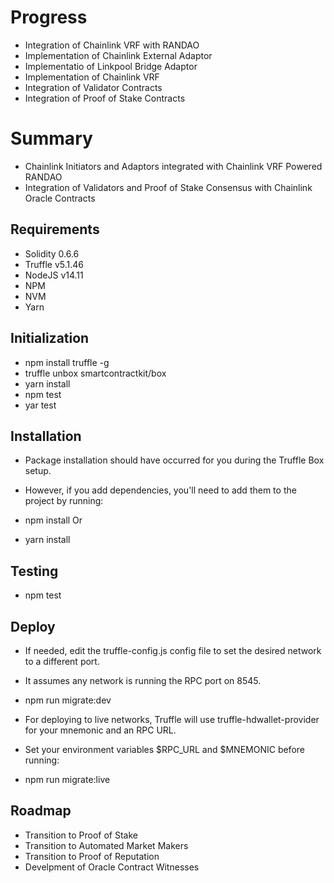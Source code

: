 # Progress
* Integration of Chainlink VRF with RANDAO
* Implementation of Chainlink External Adaptor 
* Implementatio of Linkpool Bridge Adaptor
* Implementation of Chainlink VRF
* Integration of Validator Contracts
* Integration of Proof of Stake Contracts

# Summary
* Chainlink Initiators and Adaptors integrated with Chainlink VRF Powered RANDAO 
* Integration of Validators and Proof of Stake Consensus with Chainlink Oracle Contracts

## Requirements
* Solidity 0.6.6
* Truffle v5.1.46
* NodeJS v14.11
* NPM
* NVM
* Yarn

## Initialization

* npm install truffle -g
* truffle unbox smartcontractkit/box
* yarn install
* npm test
* yar test

## Installation
* Package installation should have occurred for you during the Truffle Box setup. 
* However, if you add dependencies, you'll need to add them to the project by running:

* npm install Or
* yarn install

## Testing 
* npm test

## Deploy

* If needed, edit the truffle-config.js config file to set the desired network to a different port. 
* It assumes any network is running the RPC port on 8545.

* npm run migrate:dev

* For deploying to live networks, Truffle will use truffle-hdwallet-provider for your mnemonic and an RPC URL. 
* Set your environment variables $RPC_URL and $MNEMONIC before running:

* npm run migrate:live

## Roadmap
* Transition to Proof of Stake
* Transition to Automated Market Makers
* Transition to Proof of Reputation
* Develpment of Oracle Contract Witnesses 
